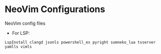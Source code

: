 # NeoVim Configurations

NeoVim config files

- For LSP:

```
LspInstall clangd jsonls powershell_es pyright sumneko_lua tsserver yamlls vimls
```
